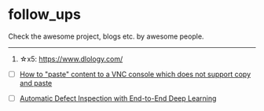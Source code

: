 # follow_ups
Check the awesome project, blogs etc. by awesome people.

---


1. ☆x5: https://www.dlology.com/

+ [ ] [How to "paste" content to a VNC console which does not support copy and paste](https://www.dlology.com/blog/how-to-paste-content-to-a-vnc-console-which-does-not-support-copy-and-paste/)

+ [ ] [Automatic Defect Inspection with End-to-End Deep Learning
](https://www.dlology.com/blog/automatic-defect-inspection-with-end-to-end-deep-learning/)


